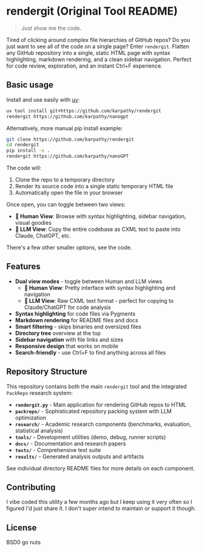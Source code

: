 # rendergit (Original Tool README)

> Just show me the code.

Tired of clicking around complex file hierarchies of GitHub repos? Do you just want to see all of the code on a single page? Enter `rendergit`. Flatten any GitHub repository into a single, static HTML page with syntax highlighting, markdown rendering, and a clean sidebar navigation. Perfect for code review, exploration, and an instant Ctrl+F experience.

## Basic usage

Install and use easily with [uv](https://docs.astral.sh/uv/):

```bash
uv tool install git+https://github.com/karpathy/rendergit
rendergit https://github.com/karpathy/nanogpt
```

Alternatively, more manual pip install example:

```bash
git clone https://github.com/karpathy/rendergit
cd rendergit
pip install -e .
rendergit https://github.com/karpathy/nanoGPT
```

The code will:
1. Clone the repo to a temporary directory
2. Render its source code into a single static temporary HTML file
3. Automatically open the file in your browser

Once open, you can toggle between two views:
- **👤 Human View**: Browse with syntax highlighting, sidebar navigation, visual goodies
- **🤖 LLM View**: Copy the entire codebase as CXML text to paste into Claude, ChatGPT, etc.

There's a few other smaller options, see the code.

## Features

- **Dual view modes** - toggle between Human and LLM views
  - **👤 Human View**: Pretty interface with syntax highlighting and navigation
  - **🤖 LLM View**: Raw CXML text format - perfect for copying to Claude/ChatGPT for code analysis
- **Syntax highlighting** for code files via Pygments
- **Markdown rendering** for README files and docs
- **Smart filtering** - skips binaries and oversized files
- **Directory tree** overview at the top
- **Sidebar navigation** with file links and sizes
- **Responsive design** that works on mobile
- **Search-friendly** - use Ctrl+F to find anything across all files

## Repository Structure

This repository contains both the main `rendergit` tool and the integrated `PackRepo` research system:

- **`rendergit.py`** - Main application for rendering GitHub repos to HTML
- **`packrepo/`** - Sophisticated repository packing system with LLM optimization
- **`research/`** - Academic research components (benchmarks, evaluation, statistical analysis)
- **`tools/`** - Development utilities (demo, debug, runner scripts)
- **`docs/`** - Documentation and research papers
- **`tests/`** - Comprehensive test suite
- **`results/`** - Generated analysis outputs and artifacts

See individual directory README files for more details on each component.

## Contributing

I vibe coded this utility a few months ago but I keep using it very often so I figured I'd just share it. I don't super intend to maintain or support it though.

## License

BSD0 go nuts